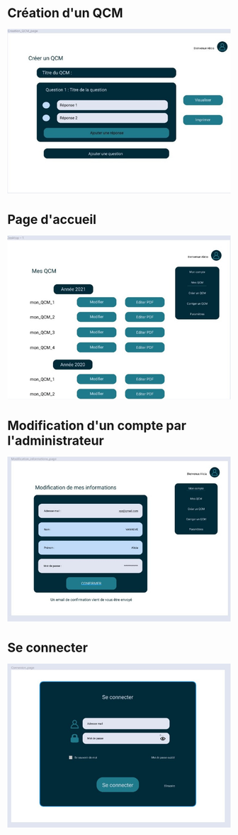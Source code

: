# Création d'un QCM

![QCM](creation_QCM.jpg)

# Page d'accueil

![Accueil](main_page.jpg)

# Modification d'un compte par l'administrateur

![Modification d'un compte](modif_compte.jpg)

# Se connecter

![Se connecter](se_connecter.jpg)